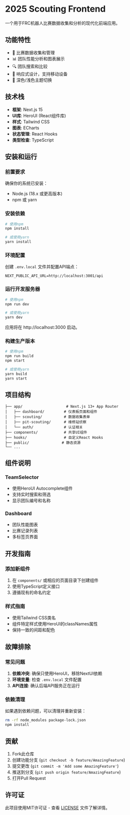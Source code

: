 # 2025 Scouting Frontend

一个用于FRC机器人比赛数据收集和分析的现代化前端应用。

## 功能特性

- 🤖 比赛数据收集和管理
- 📊 团队性能分析和图表展示
- 🔍 团队搜索和比较
- 📱 响应式设计，支持移动设备
- 🌙 深色/浅色主题切换

## 技术栈

- **框架**: Next.js 15
- **UI库**: HeroUI (React组件库)
- **样式**: Tailwind CSS
- **图表**: ECharts
- **状态管理**: React Hooks
- **类型检查**: TypeScript

## 安装和运行

### 前置要求

确保你的系统已安装：
- Node.js (18.x 或更高版本)
- npm 或 yarn

### 安装依赖

```bash
# 使用npm
npm install

# 或使用yarn
yarn install
```

### 环境配置

创建 `.env.local` 文件并配置API端点：

```env
NEXT_PUBLIC_API_URL=http://localhost:3001/api
```

### 运行开发服务器

```bash
# 使用npm
npm run dev

# 或使用yarn
yarn dev
```

应用将在 http://localhost:3000 启动。

### 构建生产版本

```bash
# 使用npm
npm run build
npm start

# 或使用yarn
yarn build
yarn start
```

## 项目结构

```
├── app/                    # Next.js 13+ App Router
│   ├── dashboard/         # 仪表板页面和组件
│   ├── scouting/          # 数据收集表单
│   ├── pit-scouting/      # 维修站侦察
│   └── auth/              # 认证相关
├── components/            # 共享UI组件
├── hooks/                 # 自定义React Hooks
├── public/               # 静态资源
└── ...
```

## 组件说明

### TeamSelector
- 使用HeroUI Autocomplete组件
- 支持实时搜索和筛选
- 显示团队编号和名称

### Dashboard
- 团队性能图表
- 比赛记录列表
- 多标签页界面

## 开发指南

### 添加新组件

1. 在 `components/` 或相应的页面目录下创建组件
2. 使用TypeScript定义接口
3. 遵循现有的命名约定

### 样式指南

- 使用Tailwind CSS类名
- 组件特定样式使用HeroUI的classNames属性
- 保持一致的间距和配色

## 故障排除

### 常见问题

1. **依赖冲突**: 确保只使用HeroUI，移除NextUI依赖
2. **环境变量**: 检查 `.env.local` 文件配置
3. **API连接**: 确认后端API服务正在运行

### 依赖清理

如果遇到依赖问题，可以清理并重新安装：

```bash
rm -rf node_modules package-lock.json
npm install
```

## 贡献

1. Fork此仓库
2. 创建功能分支 (`git checkout -b feature/AmazingFeature`)
3. 提交更改 (`git commit -m 'Add some AmazingFeature'`)
4. 推送到分支 (`git push origin feature/AmazingFeature`)
5. 打开Pull Request

## 许可证

此项目使用MIT许可证 - 查看 [LICENSE](LICENSE) 文件了解详情。
